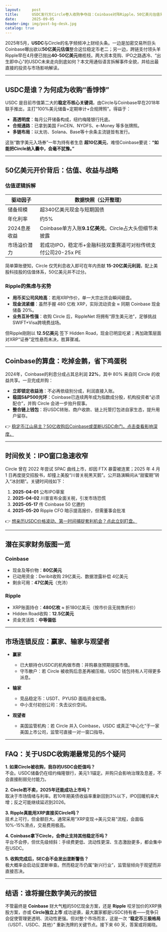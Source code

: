 ```yaml
---
layout:     post
title:      USDC发行方Circle卷入收购争夺战：Coinbase对阵Ripple，50亿美元估值背后暗藏哪些变数？
date:       2025-09-05
header-img: img/post-bg-desk.jpg
catalog: true
---
```


2025年5月，**USDC**与Circle的名字频频冲上财经头条。一边是加密交易所巨头Coinbase曝出欲以**50亿美元估值**整合这位稳定币老二；另一边，跨链支付领头羊Ripple早在4月便已抛出**40-50亿美元**橄榄枝。两大资本竞购、IPO之路遇冷、“出生即中心”的USDC未来走向到底如何？本文用通俗语言拆解事件全貌，并给出最直接的投资与市场影响解读。

---

## USDC是谁？为何成为收购“香饽饽”

USDC 是目前市值第二大的**稳定币核心关键词**，由Circle与Coinbase早在2018年联手推出，主打“100%美元储备+定期审计+合规牌照”。得益于：

- **高透明度**：每月公开储备构成，纽约梅隆银行托底。  
- **合规通路**：已拿到美国 FinCEN、NYDFS、e-Money 等多张牌照。  
- **多链布局**：以太坊、Solana、Base等十余条主流链皆有发行。

这张“数字美元入场券”一年为持有者生息 **超10亿美元**，难怪Coinbase要说：**“如能把Circle纳入囊中，会毫不犹豫。”**

---

## 50亿美元开价背后：估值、收益与战略

### 估值逻辑拆解

| 驱动因子        | 数据快照（公开整理）                                   |
|----------------|-------------------------------------------------------|
| 储备规模        | 超340亿美元现金与短期国债                               |
| 年化利率        | 约5%                                                    |
| 2024息差收益     | Coinbase单方入账**9.1亿美元**，Circle占大头但细节未披露       |
| 市场溢价潜力     | 若成功IPO，稳定币+金融科技双重赛道可对标传统支付公司20-25x PE |

简单算账便知，Circle 仅凭利息收入即可在年内贡献 **15-20亿美元利润**，配上美股科技股的估值体系，50亿美元并不过分。

### Ripple的焦虑与劣势

- **用币买公司风险高**：若用XRP作价，单一大宗出货会瞬间砸盘。  
- **现金流紧绷**：虽然手握 480 亿枚 XRP，实际流动资金 ≈ 同期 Coinbase 现金储备 20%。  
- **业务互补性强**：收购 Circle 后，RippleNet 将拥有“原生美元池”，足够挑战 SWIFT+Visa跨境费战场。

但Ripple刚刚以 **12.5亿美元** 签下 Hidden Road，现金已明显吃紧；再加政策层面对XRP“证券”定性悬而未决，胜算骤减。

---

## Coinbase的算盘：吃掉金鹅，省下鸡蛋税

2024年，Coinbase的利息分成占其总利润 **22%**，其中 80% 来自同 Circle 的收益共享。一旦完成并购：

- **立即锁定收益池**：不必再依级别分成，利润直接入账。  
- **稳固S&P500光环**：Coinbase已连续两年成为指数成分股，机构投资者“必须配仓”，并购 Circle 会进一步抬升叙事。  
- **整合链上钱包**：将USDC转账、商户收款、链上托管打包进自家生态，提升用户留存。

👉 [稳定币江山易主？50亿收购后Coinbase或垄断USDC命门，点击查看影响深度。](https://okxdog.com/)

---

## 时间攸关：IPO窗口急速收窄

Circle 曾在 2022 年尝试 SPAC 曲线上市，却因 FTX 暴雷被连累；2025 年 4 月 1 日再度提交招股书，却撞上美股“川普关税黑天鹅”。公开路演瞬间从“甜蜜期”转入“冰封期”。关键时间线如下：

1. **2025-04-01** 公布IPO草案  
2. **2025-04-02** 川普宣布全面关税，引发市场恐慌  
3. **2025-05-17** 传 Coinbase 50 亿邀约  
4. **2025-05-20** Ripple CFO 暗示提高报价，但需董事会批准

👉 [想亲历USDC价格波动、第一时间捕捉套利机会？点此立刻盯盘。](https://okxdog.com/)

---

## 潜在买家财务版图一览

### Coinbase
- 现金及等价物：**80亿美元**  
- 已动用资金：Deribit收购 29亿美元、数据泄露补偿 4亿美元  
- 剩余可用：**47亿美元**（充沛）

### Ripple
- XRP账面持仓：**480亿枚** ≈ 折180亿美元（按市价且无抛售折价）  
- Hidden Road收购：**12.5亿美元**  
- 资金灵活性：**中等偏低**

---

## 市场连锁反应：赢家、输家与观望者

- **赢家**  
  - 已大额持仓USDC的机构做市商：并购暴涨预期提振市值。  
  - 守币散户：若 Circle 被收购后息差再被压缩，USDC 钱包持有人可得更多派息。

- **输家**  
  - 竞品稳定币：USDT、PYUSD 面临资金虹吸。  
  - 中小支付初创公司：失去议价空间。

- **观望者**  
  - 美国监管机构：若 Circle 并入 Coinbase，USDC 或真正“中心化”于一家美国上市公司，监管可直接一对一窗口指导。

---

## FAQ：关于USDC收购潮最常见的5个疑问

**1. 如果Circle被收购，我存的USDC会贬值吗？**  
不会。USDC储备仍在纽约梅隆银行，美元1:1锚定。并购只会影响治理及息差，不会直接削弱兑付能力。

**2. Circle若不卖，2025年还能成功上市吗？**  
取决于市场情绪与利率。若10年期美债收益率重新回到3%以下，IPO回暖机率大增；反之可能继续延迟到2026。

**3. Ripple真能用XRP直接买Circle吗？**  
技术上可行，但金额巨大。通常采用“XRP变现→美元交易”流程，会面临10%-15%滑点，交易费用极高。

**4. Coinbase拿下Circle，会停止支持其他稳定币吗？**  
平台不会停，但优先级倾斜：手续费更低、流动性更深、生态激励更多，都会集中在USDC。

**5. 收购完成后，SEC会不会发出垄断警告？**  
极大概率会启动反垄断审查。然而稳定币仍属“新兴行业”，监管层倾向于观望而非直接否决。

---

## 结语：谁将握住数字美元的按钮

不管最终是 **Coinbase** 财大气粗的50亿现金方案，还是 **Ripple** 咬牙加价的XRP换股方案，亦或 **Circle独立上市** 成功逆袭，最大赢家都是USDC持有者——竞争只会促使管理更透明、流动性更强。但对整个市场而言，这是一次 “**稳定币三极格局**（USDT、USDC、其他）” 重新洗牌的关键节点。接下来 60 天，答案或将揭晓。